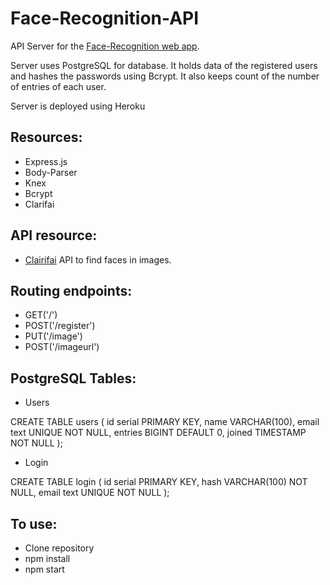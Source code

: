 # Face-Recognition-API
API Server for the [Face-Recognition web app](https://github.com/Chocotunda/Face-Recognition).

Server uses PostgreSQL for database. It holds data of the registered users and hashes the passwords using Bcrypt. It also keeps count of the number of entries of each user.

Server is deployed using Heroku

## Resources:
- Express.js
- Body-Parser
- Knex
- Bcrypt
- Clarifai


## API resource:
- [Clairifai](https://clarifai.com/)
API to find faces in images.

## Routing endpoints:
- GET('/')
- POST('/register')
- PUT('/image')
- POST('/imageurl')

## PostgreSQL Tables:
- Users


CREATE TABLE users (
	id serial PRIMARY KEY,
	name VARCHAR(100),
	email text UNIQUE NOT NULL,
	entries BIGINT DEFAULT 0,
	joined TIMESTAMP NOT NULL
);


- Login


CREATE TABLE login (
	id serial PRIMARY KEY,
	hash VARCHAR(100) NOT NULL,
	email text UNIQUE NOT NULL
);


## To use:
- Clone repository
- npm install
- npm start
